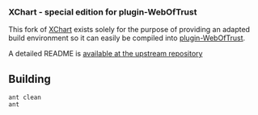 ### XChart - special edition for plugin-WebOfTrust

This fork of [XChart](https://github.com/knowm/XChart) exists solely for
the purpose of providing an adapted build environment so it can easily
be compiled into
[plugin-WebOfTrust](https://github.com/xor-freenet/plugin-WebOfTrust).

A detailed README is [available at the upstream
repository](https://github.com/knowm/XChart/blob/xchart-3.5.1/README.md)

## Building

```shell
ant clean
ant
```
